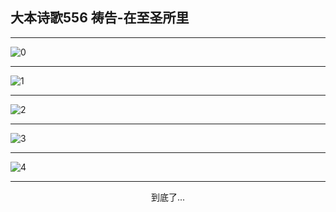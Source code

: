 
## 大本诗歌556 祷告-在至圣所里
        
<div id="aplayer0"></div>

---

<img alt="0" data-original="/data/d0556/0.png">

---

<img alt="1" data-original="/data/d0556/1.png">

---

<img alt="2" data-original="/data/d0556/2.png">

---

<img alt="3" data-original="/data/d0556/3.png">

---

<img alt="4" data-original="/data/d0556/4.png">

---

<p style="text-align: center">到底了...</p>

<script src="/js/dist-view.js"></script>

<script>
MAIN.id = 'd0556';
        
const ap0 = new APlayer({
    container: document.getElementById('aplayer0'),
    volume: 1,
    loop: 'none',
    preload: 'none',
    audio: [{
        name: '大本诗歌556.mp3',
        artist: '大本诗歌',
        url: 'https://res.wx.qq.com/voice/getvoice?mediaid=MzI0NTk3MDM5M18yMjQ3NDk0NDc0',
        cover: '/favicon'
    }]
});
</script>
